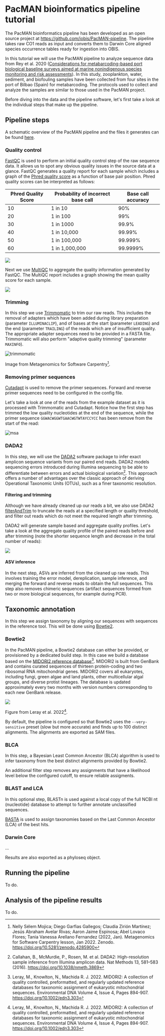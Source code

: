 # PacMAN bioinformatics pipeline tutorial

The PacMAN bioinformatics pipeline has been developed as an open source project at https://github.com/iobis/PacMAN-pipeline. The pipeline takes raw CO1 reads as input and converts them to Darwin Core aligned species occurrence tables ready for ingestion into OBIS.

In this tutorial we will use the PacMAN pipeline to analyze sequence data from Rey et al. 2020 ([Considerations for metabarcoding-based port biological baseline surveys aimed at marine nonindigenous species monitoring and risk assessments](https://doi.org/10.1002/ece3.6071)). In this study, zooplankton, water, sediment, and biofouling samples have been collected from four sites in the port of Bilbao (Spain) for metabarcoding. The protocols used to collect and analyze the samples are similar to those used in the PacMAN project.

Before diving into the data and the pipeline software, let's first take a look at the individual steps that make up the pipeline.

## Pipeline steps

A schematic overview of the PacMAN pipeline and the files it generates can be found [here](https://github.com/iobis/PacMAN-pipeline/raw/master/documentation/diagram.png).

### Quality control

[FastQC](https://www.bioinformatics.babraham.ac.uk/projects/fastqc/) is used to perform an initial quality control step of the raw sequence data. It allows us to spot any obvious quality issues in the source data at a glance. FastQC generates a quality report for each sample which includes a graph of the [Phred quality score](https://en.wikipedia.org/wiki/Phred_quality_score) as a function of base pair position. Phred quality scores can be interpreted as follows:

|Phred Quality Score|Probability of incorrect base call|Base call accuracy|
|--- |--- |--- |
|10|1 in 10|90%|
|20|1 in 100|99%|
|30|1 in 1000|99.9%|
|40|1 in 10,000|99.99%|
|50|1 in 100,000|99.999%|
|60|1 in 1,000,000|99.9999%|

![](images/fastqc.png)

Next we use [MultiQC](https://multiqc.info/) to aggregate the quality information generated by FastQC. The MultiQC report includes a graph showing the mean quality score for each sample.

![](images/multiqc.png)

### Trimming

In this step we use [Trimmomatic](https://github.com/usadellab/Trimmomatic) to trim our raw reads. This includes the removal of adapters which have been added during library preparation (parameter `ILLUMINACLIP`), and of bases at the start (parameter `LEADING`) and the end (parameter `TRAILING`) of the reads which are of insufficient quality. The appropriate adapter sequences need to be provided in a FASTA file. Trimmomatic will also perform "adaptive quality trimming" (parameter `MAXINFO`).

![trimmomatic](images/trimmomatic.png)  

Image from Metagenomics for Software Carpentry[^1].

### Removing primer sequences

[Cutadapt](https://github.com/marcelm/cutadapt) is used to remove the primer sequences. Forward and reverse primer sequences need to be configured in the config file.

Let's take a look at one of the reads from the example dataset as it is processed with Trimmomatic and Cutadapt. Notice how the first step has trimmed the low quality nucleotides at the end of the sequence, while the primer sequence `GGWACWGGWTGAACWGTWTAYCCYCC` has been remove from the start of the read:

![msa](images/msa.png)  

### DADA2

In this step, we will use the [DADA2](https://benjjneb.github.io/dada2/) software package to infer exact amplicon sequence variants from our paired end reads. DADA2 models sequencing errors introduced during Illumina sequencing to be able to differentiate between errors and actual biological variation[^2]. This approach offers a number of advantages over the classic approach of deriving Operational Taxonomic Units (OTUs), such as a finer taxonomic resolution.

#### Filtering and trimming

Although we have already cleaned up our reads a bit, we also use DADA2 [filterAndTrim](https://rdrr.io/bioc/dada2/man/filterAndTrim.html) to truncate the reads at a specified length or quality threshold, and filter out reads which do not meet the required length after trimming.

DADA2 will generate sample based and aggregate quality profiles. Let's take a look at the aggregate quality profile of the paired reads before and after trimming (note the shorter sequence length and decrease in the total number of reads):

![](images/dada2_quality.png)  

#### ASV inference

In the next step, ASVs are inferred from the cleaned up raw reads. This involves training the error model, dereplication, sample inference, and merging the forward and reverse reads to obtain the full sequences. This step also removes chimeric sequences (artifact sequences formed from two or more biological sequences, for example during PCR).

## Taxonomic annotation

In this step we assign taxonomy by aligning our sequences with sequences in the reference tool. This will be done using [Bowtie2](https://bowtie-bio.sourceforge.net/bowtie2/index.shtml).

### Bowtie2

In the PacMAN pipeline, a Bowtie2 database can either be provided, or provisioned by a dedicated build step. In this case we build a database based on the [MIDORI2 reference database](http://www.reference-midori.info/)[^3]. MIDORI2 is built from GenBank and contains curated sequences of thirteen protein-coding and two ribosomal RNA mitochondrial genes. MIDORI2 covers all eukaryotes, including fungi, green algae and land plants, other multicellular algal groups, and diverse protist lineages. The database is updated approximately every two months with version numbers corresponding to each new GenBank release.

![](images/midori.jpeg)  

Figure from Leray et al. 2022[^3].

By default, the pipeline is configured so that Bowtie2 uses the `--very-sensitive` preset (slow but more accurate) and finds up to 100 distinct alignments. The alignments are exported as SAM files.

### BLCA

In this step, a Bayesian Least Common Ancestor (BLCA) algorithm is used to infer taxonomy from the best distinct alignments provided by Bowtie2.

An additional filter step removes any assignments that have a likelihood level below the configured cutoff, to ensure reliable assigments.

### BLAST and LCA

In this optional step, BLASTn is used against a local copy of the full NCBI nt (nucleotide) database to attempt to further annotate unclassified sequences.

[BASTA](https://github.com/timkahlke/BASTA) is used to assign taxonomies based on the Last Common Ancestor (LCA) of the best hits.

### Darwin Core

...

Results are also exported as a phyloseq object.

## Running the pipeline

To do.

## Analysis of the pipeline results

To do.

[^1]: Nelly Sélem Mojica; Diego Garfias Gallegos; Claudia Zirión Martínez; Jesús Abraham Avelar Rivas; Aaron Jaime Espinosa; Abel Lovaco Flores; Tania Vanessa Arellano Fernandez (2022, Jan). Metagenomics for Software Carpentry lesson, Jan 2022. Zenodo. <https://doi.org/10.5281/zenodo.4285900>

[^2]: Callahan, B., McMurdie, P., Rosen, M. et al. DADA2: High-resolution sample inference from Illumina amplicon data. Nat Methods 13, 581–583 (2016). <https://doi.org/10.1038/nmeth.3869>

[^3]: Leray, M., Knowlton, N., Machida R. J. 2022. MIDORI2: A collection of quality controlled, preformatted, and regularly updated reference databases for taxonomic assignment of eukaryotic mitochondrial sequences. Environmental DNA Volume 4, Issue 4, Pages 894-907. <https://doi.org/10.1002/edn3.303>

